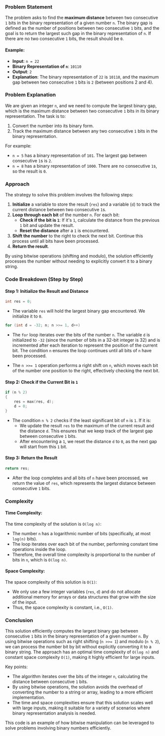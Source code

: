 ### Problem Statement

The problem asks to find the **maximum distance** between two consecutive `1` bits in the binary representation of a given number `n`. The binary gap is defined as the number of positions between two consecutive `1` bits, and the goal is to return the largest such gap in the binary representation of `n`. If there are no two consecutive `1` bits, the result should be `0`.

#### Example:

- **Input**: `n = 22`
- **Binary Representation of `n`**: `10110`
- **Output**: `2`
- **Explanation**: The binary representation of `22` is `10110`, and the maximum gap between two consecutive `1` bits is `2` (between positions 2 and 4).

### Problem Explanation

We are given an integer `n`, and we need to compute the largest binary gap, which is the maximum distance between two consecutive `1` bits in its binary representation. The task is to:
1. Convert the number into its binary form.
2. Track the maximum distance between any two consecutive `1` bits in the binary representation.

For example:
- `n = 5` has a binary representation of `101`. The largest gap between consecutive `1`s is `2`.
- `n = 8` has a binary representation of `1000`. There are no consecutive `1`s, so the result is `0`.

### Approach

The strategy to solve this problem involves the following steps:
1. **Initialize** a variable to store the result (`res`) and a variable (`d`) to track the current distance between two consecutive `1`s.
2. **Loop through each bit** of the number `n`. For each bit:
   - **Check if the bit is `1`**: If it's `1`, calculate the distance from the previous `1` bit and update the result.
   - **Reset the distance** after a `1` is encountered.
3. **Shift the number** to the right to check the next bit. Continue this process until all bits have been processed.
4. **Return the result**.

By using bitwise operations (shifting and modulo), the solution efficiently processes the number without needing to explicitly convert it to a binary string.

### Code Breakdown (Step by Step)

#### Step 1: Initialize the Result and Distance

```cpp
int res = 0;
```
- The variable `res` will hold the largest binary gap encountered. We initialize it to `0`.

```cpp
for (int d = -32; n; n >>= 1, d++)
```
- The `for` loop iterates over the bits of the number `n`. The variable `d` is initialized to `-32` (since the number of bits in a 32-bit integer is 32) and is incremented after each iteration to represent the position of the current bit. The condition `n` ensures the loop continues until all bits of `n` have been processed.

- The `n >>= 1` operation performs a right shift on `n`, which moves each bit of the number one position to the right, effectively checking the next bit.

#### Step 2: Check if the Current Bit is `1`

```cpp
if (n % 2) 
{
    res = max(res, d);
    d = 0;
}
```
- The condition `n % 2` checks if the least significant bit of `n` is `1`. If it is:
  - We update the result `res` to the maximum of the current result and the distance `d`. This ensures that we keep track of the largest gap between consecutive `1` bits.
  - After encountering a `1`, we reset the distance `d` to `0`, as the next gap will start from this `1` bit.

#### Step 3: Return the Result

```cpp
return res;
```
- After the loop completes and all bits of `n` have been processed, we return the value of `res`, which represents the largest distance between consecutive `1` bits.

### Complexity

#### Time Complexity:
The time complexity of the solution is `O(log n)`:
- The number `n` has a logarithmic number of bits (specifically, at most `log(n)` bits).
- The loop iterates over each bit of the number, performing constant time operations inside the loop.
- Therefore, the overall time complexity is proportional to the number of bits in `n`, which is `O(log n)`.

#### Space Complexity:
The space complexity of this solution is `O(1)`:
- We only use a few integer variables (`res`, `d`) and do not allocate additional memory for arrays or data structures that grow with the size of the input.
- Thus, the space complexity is constant, i.e., `O(1)`.

### Conclusion

This solution efficiently computes the largest binary gap between consecutive `1` bits in the binary representation of a given number `n`. By using bitwise operations such as right shifting (`n >>= 1`) and modulo (`n % 2`), we can process the number bit by bit without explicitly converting it to a binary string. The approach has an optimal time complexity of `O(log n)` and constant space complexity `O(1)`, making it highly efficient for large inputs.

Key points:
- The algorithm iterates over the bits of the integer `n`, calculating the distance between consecutive `1` bits.
- By using bitwise operations, the solution avoids the overhead of converting the number to a string or array, leading to a more efficient implementation.
- The time and space complexities ensure that this solution scales well with large inputs, making it suitable for a variety of scenarios where binary representation analysis is needed.

This code is an example of how bitwise manipulation can be leveraged to solve problems involving binary numbers efficiently.